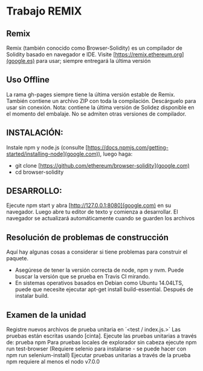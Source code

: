 # Trabajo REMIX 

## **Remix**
Remix (también conocido como Browser-Solidity) es un compilador de Solidity basado en navegador e IDE.
Visite [https://remix.ethereum.org](google.es) para usar; siempre entregará la última versión  

## **Uso Offline**
La rama gh-pages siempre tiene la última versión estable de Remix. También contiene un archivo ZIP con toda la compilación. Descárguelo para usar sin conexión.
Nota: contiene la última versión de Solidez disponible en el momento del embalaje. No se admiten otras versiones de compilador.  

## **INSTALACIÓN:**  
Instale npm y node.js (consulte [https://docs.npmjs.com/getting-started/installing-node](google.com)), luego haga:  
* git clone [https://github.com/ethereum/browser-solidity](google.com)  
* cd browser-solidity  

## **DESARROLLO:**

Ejecute npm start y abra [http://127.0.0.1:8080](google.com) en su navegador.
Luego abre tu editor de texto y comienza a desarrollar. El navegador se actualizará automáticamente cuando se guarden los archivos  

## **Resolución de problemas de construcción**  

Aquí hay algunas cosas a considerar si tiene problemas para construir el paquete. 
* Asegúrese de tener la versión correcta de node, npm y nvm. Puede buscar la versión que se prueba en Travis CI mirando.   
* En sistemas operativos basados ​​en Debian como Ubuntu 14.04LTS, puede que necesite ejecutar apt-get install build-essential. Después de instalar build.
  
## **Examen de la unidad**
Registre nuevos archivos de prueba unitaria en ´<test / index.js.>´ Las pruebas están escritas usando [cinta].
Ejecute las pruebas unitarias a través de: prueba npm
Para pruebas locales de explorador sin cabeza ejecute npm run test-browser (Requiere selenio para instalarse - se puede hacer con npm run selenium-install)
Ejecutar pruebas unitarias a través de la prueba npm requiere al menos el nodo v7.0.0





